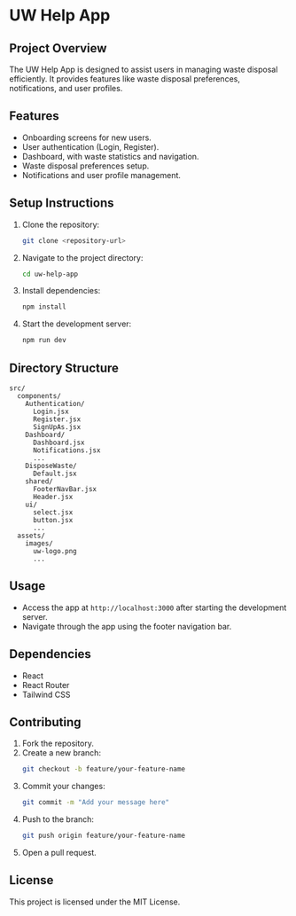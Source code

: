 # UW Help App

## Project Overview

The UW Help App is designed to assist users in managing waste disposal efficiently. It provides features like waste disposal preferences, notifications, and user profiles.

## Features

- Onboarding screens for new users.
- User authentication (Login, Register).
- Dashboard, with waste statistics and navigation.
- Waste disposal preferences setup.
- Notifications and user profile management.

## Setup Instructions

1. Clone the repository:
   ```bash
   git clone <repository-url>
   ```
2. Navigate to the project directory:
   ```bash
   cd uw-help-app
   ```
3. Install dependencies:
   ```bash
   npm install
   ```
4. Start the development server:
   ```bash
   npm run dev
   ```

## Directory Structure

```
src/
  components/
    Authentication/
      Login.jsx
      Register.jsx
      SignUpAs.jsx
    Dashboard/
      Dashboard.jsx
      Notifications.jsx
      ...
    DisposeWaste/
      Default.jsx
    shared/
      FooterNavBar.jsx
      Header.jsx
    ui/
      select.jsx
      button.jsx
      ...
  assets/
    images/
      uw-logo.png
      ...
```

## Usage

- Access the app at `http://localhost:3000` after starting the development server.
- Navigate through the app using the footer navigation bar.

## Dependencies

- React
- React Router
- Tailwind CSS

## Contributing

1. Fork the repository.
2. Create a new branch:
   ```bash
   git checkout -b feature/your-feature-name
   ```
3. Commit your changes:
   ```bash
   git commit -m "Add your message here"
   ```
4. Push to the branch:
   ```bash
   git push origin feature/your-feature-name
   ```
5. Open a pull request.

## License

This project is licensed under the MIT License.
